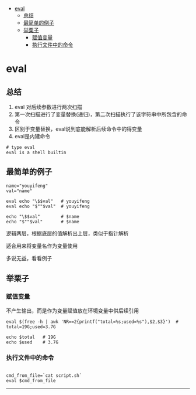<!-- MDTOC maxdepth:6 firsth1:1 numbering:0 flatten:0 bullets:1 updateOnSave:1 -->

- [eval](#eval)   
   - [总结](#总结)   
   - [最简单的例子](#最简单的例子)   
   - [举栗子](#举栗子)   
      - [赋值变量](#赋值变量)   
      - [执行文件中的命令](#执行文件中的命令)   

<!-- /MDTOC -->

# eval

## 总结

1. eval 对后续参数进行两次扫描
2. 第一次扫描进行了变量替换(递归)，第二次扫描执行了该字符串中所包含的命令
3. 区别于变量替换，eval说到底能解析后续命令中的得变量
4. eval是内建命令

```
# type eval
eval is a shell builtin
```


## 最简单的例子

```
name="youyifeng"
val="name"

eval echo "\$$val"   # youyifeng
eval echo "$""$val"  # youyifeng

echo "\$$val"        # $name
echo "$""$val"       # $name
```

逻辑两层，根据底层的值解析出上层，类似于指针解析

适合用来将变量名作为变量使用


多说无益，看看例子

## 举栗子

### 赋值变量

不产生输出，而是作为变量赋值放在环境变量中供后续引用

```
eval $(free -h | awk 'NR==2{printf("total=%s;used=%s"),$2,$3}')  # total=19G;used=3.7G

echo $total   # 19G
echo $used    # 3.7G
```

### 执行文件中的命令

```

cmd_from_file=`cat script.sh`
eval $cmd_from_file

```





















---
